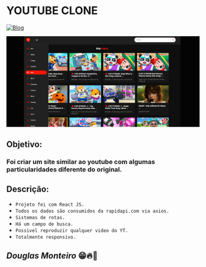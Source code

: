 # YOUTUBE CLONE

[![Blog](https://img.shields.io/website?label=deploy&style=for-the-badge&url=https://youtube-clone-iota-opal.vercel.app/)](https://youtube-clone-iota-opal.vercel.app/)

 <p align="center">
     <img src="src/assets/preview/home.png">
 </p>

## Objetivo:

### Foi criar um site similar ao youtube com algumas particularidades diferente do original.

## Descrição:


- `Projeto fei com React JS.`
- `Todos os dados são consumidos da rapidapi.com via axios.`
- `Sistemas de rotas.`
- `Há um campo de busca.`
- `Possivel reproduzir qualquer video do YT.`
- `Totalmente responsivo.`


## <i>Douglas Monteiro</i> 😁🔥🚀
